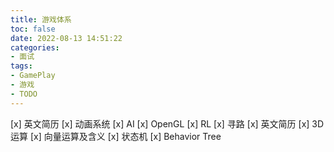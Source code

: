 ```yaml
---
title: 游戏体系
toc: false
date: 2022-08-13 14:51:22
categories:
- 面试
tags:
- GamePlay
- 游戏
- TODO
---
```


[x] 英文简历
[x] 动画系统
[x] AI
[x] OpenGL
[x] RL
[x] 寻路
[x] 英文简历
[x] 3D运算
[x] 向量运算及含义
[x] 状态机
[x] Behavior Tree
